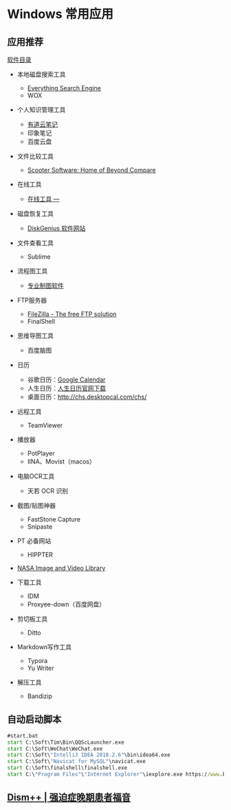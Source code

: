 # Windows 常用应用

## 应用推荐

[软件目录](https://mp.weixin.qq.com/s/sR3x0_1ztAadjGZexX37bA)

- 本地磁盘搜索工具
  - [Everything Search Engine](https://link.zhihu.com/?target=http%3A//www.voidtools.com/)
  - WOX
- 个人知识管理工具

  - [有道云笔记](https://link.zhihu.com/?target=http%3A//note.youdao.com/)
  - 印象笔记
  - 百度云盘
- 文件比较工具
  - [Scooter Software: Home of Beyond Compare](https://link.zhihu.com/?target=http%3A//www.scootersoftware.com/)
- 在线工具
  - [在线工具 —](https://link.zhihu.com/?target=http%3A//tool.oschina.net/)
- 磁盘恢复工具
  - [DiskGenius 软件网站](https://link.zhihu.com/?target=http%3A//www.diskgenius.cn/)
- 文件查看工具
  - Sublime
- 流程图工具
  - [专业制图软件](https://link.zhihu.com/?target=http%3A//office.microsoft.com/zh-cn/visio/)
- FTP服务器
  - [FileZilla - The free FTP solution](https://link.zhihu.com/?target=https%3A//filezilla-project.org/)
  - FinalShell
- 思维导图工具
  - 百度脑图
- 日历
  - 谷歌日历：[Google Calendar](https://link.zhihu.com/?target=https%3A//www.google.com/calendar/render%3Fpli%3D1)
  - 人生日历：[人生日历官网下载](https://link.zhihu.com/?target=http%3A//rili.160.com/)
  - 桌面日历：<http://chs.desktopcal.com/chs/>
- 远程工具
  - TeamViewer
- 播放器
  - PotPlayer 
  - IINA、Movist（macos）
- 电脑OCR工具
  - 天若 OCR 识别
- 截图/贴图神器
  -  FastStone Capture
  - Snipaste
- PT 必备网站
  - HIPPTER
- [NASA Image and Video Library](https://link.zhihu.com/?target=https%3A//images.nasa.gov/%23/)
- 下载工具
  - IDM
  - Proxyee-down（百度网盘）
- 剪切板工具
  - Ditto
- Markdown写作工具
  - Typora
  - Yu Writer
- 解压工具
  - Bandizip

## 自动启动脚本

```bat
#start.bat
start C:\Soft\Tim\Bin\QQScLauncher.exe
start C:\Soft\WeChat\WeChat.exe
start C:\Soft\"IntelliJ IDEA 2018.2.6"\bin\idea64.exe
start C:\Soft\"Navicat for MySQL"\navicat.exe
start C:\Soft\finalshell\finalshell.exe
start C:\"Program Files"\"Internet Explorer"\iexplore.exe https://www.baidu.com/
```

## [Dism++ | 强迫症晚期患者福音](<https://sspai.com/post/41992>)